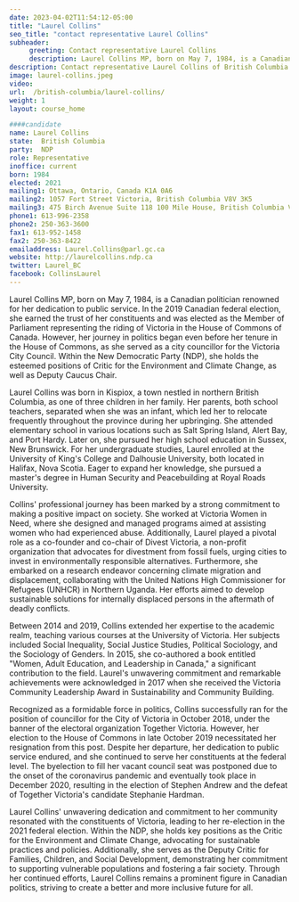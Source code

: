 ```yaml
---
date: 2023-04-02T11:54:12-05:00
title: "Laurel Collins"
seo_title: "contact representative Laurel Collins"
subheader:
     greeting: Contact representative Laurel Collins
     description: Laurel Collins MP, born on May 7, 1984, is a Canadian politician renowned for her dedication to public service. In the 2019 Canadian federal election, she earned the trust of her constituents and was elected as the Member of Parliament representing the riding of Victoria in the House of Commons of Canada. However, her journey in politics began even before her tenure in the House of Commons, as she served as a city councillor for the Victoria City Council.
description: Contact representative Laurel Collins of British Columbia. Contact information for Laurel Collins includes email address, phone number, and mailing address.
image: laurel-collins.jpeg
video:
url:  /british-columbia/laurel-collins/
weight: 1
layout: course_home

####candidate
name: Laurel Collins
state:	British Columbia
party:	NDP
role: Representative
inoffice: current
born: 1984
elected: 2021
mailing1: Ottawa, Ontario, Canada K1A 0A6
mailing2: 1057 Fort Street Victoria, British Columbia V8V 3K5
mailing3: 475 Birch Avenue Suite 118 100 Mile House, British Columbia V0K 2E0
phone1: 613-996-2358
phone2: 250-363-3600
fax1: 613-952-1458
fax2: 250-363-8422
emailaddress: Laurel.Collins@parl.gc.ca
website: http://laurelcollins.ndp.ca
twitter: Laurel_BC
facebook: CollinsLaurel
---
```


Laurel Collins MP, born on May 7, 1984, is a Canadian politician renowned for her dedication to public service. In the 2019 Canadian federal election, she earned the trust of her constituents and was elected as the Member of Parliament representing the riding of Victoria in the House of Commons of Canada. However, her journey in politics began even before her tenure in the House of Commons, as she served as a city councillor for the Victoria City Council. Within the New Democratic Party (NDP), she holds the esteemed positions of Critic for the Environment and Climate Change, as well as Deputy Caucus Chair.

Laurel Collins was born in Kispiox, a town nestled in northern British Columbia, as one of three children in her family. Her parents, both school teachers, separated when she was an infant, which led her to relocate frequently throughout the province during her upbringing. She attended elementary school in various locations such as Salt Spring Island, Alert Bay, and Port Hardy. Later on, she pursued her high school education in Sussex, New Brunswick. For her undergraduate studies, Laurel enrolled at the University of King's College and Dalhousie University, both located in Halifax, Nova Scotia. Eager to expand her knowledge, she pursued a master's degree in Human Security and Peacebuilding at Royal Roads University.

Collins' professional journey has been marked by a strong commitment to making a positive impact on society. She worked at Victoria Women in Need, where she designed and managed programs aimed at assisting women who had experienced abuse. Additionally, Laurel played a pivotal role as a co-founder and co-chair of Divest Victoria, a non-profit organization that advocates for divestment from fossil fuels, urging cities to invest in environmentally responsible alternatives. Furthermore, she embarked on a research endeavor concerning climate migration and displacement, collaborating with the United Nations High Commissioner for Refugees (UNHCR) in Northern Uganda. Her efforts aimed to develop sustainable solutions for internally displaced persons in the aftermath of deadly conflicts.

Between 2014 and 2019, Collins extended her expertise to the academic realm, teaching various courses at the University of Victoria. Her subjects included Social Inequality, Social Justice Studies, Political Sociology, and the Sociology of Genders. In 2015, she co-authored a book entitled "Women, Adult Education, and Leadership in Canada," a significant contribution to the field. Laurel's unwavering commitment and remarkable achievements were acknowledged in 2017 when she received the Victoria Community Leadership Award in Sustainability and Community Building.

Recognized as a formidable force in politics, Collins successfully ran for the position of councillor for the City of Victoria in October 2018, under the banner of the electoral organization Together Victoria. However, her election to the House of Commons in late October 2019 necessitated her resignation from this post. Despite her departure, her dedication to public service endured, and she continued to serve her constituents at the federal level. The byelection to fill her vacant council seat was postponed due to the onset of the coronavirus pandemic and eventually took place in December 2020, resulting in the election of Stephen Andrew and the defeat of Together Victoria's candidate Stephanie Hardman.

Laurel Collins' unwavering dedication and commitment to her community resonated with the constituents of Victoria, leading to her re-election in the 2021 federal election. Within the NDP, she holds key positions as the Critic for the Environment and Climate Change, advocating for sustainable practices and policies. Additionally, she serves as the Deputy Critic for Families, Children, and Social Development, demonstrating her commitment to supporting vulnerable populations and fostering a fair society. Through her continued efforts, Laurel Collins remains a prominent figure in Canadian politics, striving to create a better and more inclusive future for all.
